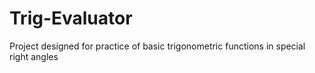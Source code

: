 # Trig-Evaluator
Project designed for practice of basic trigonometric functions in special right angles

